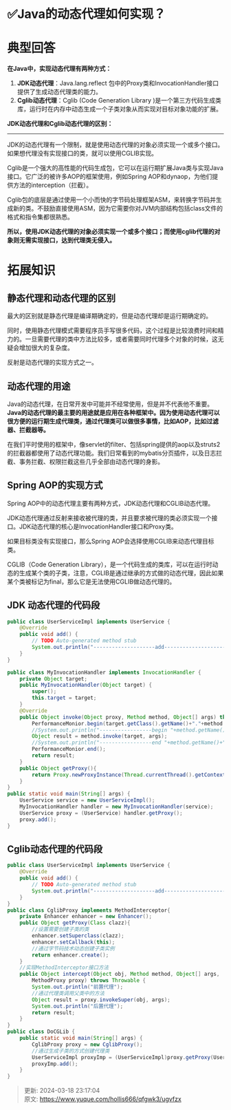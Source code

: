 # ✅Java的动态代理如何实现？

# 典型回答
**在Java中，实现动态代理有两种方式：**

1. **JDK动态代理**：Java.lang.reflect 包中的Proxy类和InvocationHandler接口提供了生成动态代理类的能力。
2. **Cglib动态代理**：Cglib (Code Generation Library )是一个第三方代码生成类库，运行时在内存中动态生成一个子类对象从而实现对目标对象功能的扩展。





**JDK动态代理和Cglib动态代理的区别：**

****

JDK的动态代理有一个限制，就是使用动态代理的对象必须实现一个或多个接口。如果想代理没有实现接口的类，就可以使用CGLIB实现。



Cglib是一个强大的高性能的代码生成包，它可以在运行期扩展Java类与实现Java接口。它广泛的被许多AOP的框架使用，例如Spring AOP和dynaop，为他们提供方法的interception（拦截）。



Cglib包的底层是通过使用一个小而快的字节码处理框架ASM，来转换字节码并生成新的类。不鼓励直接使用ASM，因为它需要你对JVM内部结构包括class文件的格式和指令集都很熟悉。



**所以，使用JDK动态代理的对象必须实现一个或多个接口；而使用cglib代理的对象则无需实现接口，达到代理类无侵入。**

# 拓展知识
## 静态代理和动态代理的区别
最大的区别就是静态代理是编译期确定的，但是动态代理却是运行期确定的。



同时，使用静态代理模式需要程序员手写很多代码，这个过程是比较浪费时间和精力的。一旦需要代理的类中方法比较多，或者需要同时代理多个对象的时候，这无疑会增加很大的复杂度。



反射是动态代理的实现方式之一。



## 动态代理的用途


Java的动态代理，在日常开发中可能并不经常使用，但是并不代表他不重要。**Java的动态代理的最主要的用途就是应用在各种框架中。因为使用动态代理可以很方便的运行期生成代理类，通过代理类可以做很多事情，比如AOP，比如过滤器、拦截器等。**



在我们平时使用的框架中，像servlet的filter、包括spring提供的aop以及struts2的拦截器都使用了动态代理功能。我们日常看到的mybatis分页插件，以及日志拦截、事务拦截、权限拦截这些几乎全部由动态代理的身影。

## Spring AOP的实现方式
Spring AOP中的动态代理主要有两种方式，JDK动态代理和CGLIB动态代理。



JDK动态代理通过反射来接收被代理的类，并且要求被代理的类必须实现一个接口。JDK动态代理的核心是InvocationHandler接口和Proxy类。



如果目标类没有实现接口，那么Spring AOP会选择使用CGLIB来动态代理目标类。



CGLIB（Code Generation Library），是一个代码生成的类库，可以在运行时动态的生成某个类的子类，注意，CGLIB是通过继承的方式做的动态代理，因此如果某个类被标记为final，那么它是无法使用CGLIB做动态代理的。

## JDK 动态代理的代码段
```java
public class UserServiceImpl implements UserService {
    @Override
    public void add() {
        // TODO Auto-generated method stub
        System.out.println("--------------------add----------------------");
    }
}

public class MyInvocationHandler implements InvocationHandler {
    private Object target;
    public MyInvocationHandler(Object target) {
        super();
        this.target = target;
    }
    @Override
    public Object invoke(Object proxy, Method method, Object[] args) throws Throwable {
        PerformanceMonior.begin(target.getClass().getName()+"."+method.getName());
        //System.out.println("-----------------begin "+method.getName()+"-----------------");
        Object result = method.invoke(target, args);
        //System.out.println("-----------------end "+method.getName()+"-----------------");
        PerformanceMonior.end();
        return result;
    }
    public Object getProxy(){
        return Proxy.newProxyInstance(Thread.currentThread().getContextClassLoader(), target.getClass().getInterfaces(), this);
    }
}
public static void main(String[] args) {
    UserService service = new UserServiceImpl();
    MyInvocationHandler handler = new MyInvocationHandler(service);
    UserService proxy = (UserService) handler.getProxy();
    proxy.add();
}
```

## Cglib动态代理的代码段
```java
public class UserServiceImpl implements UserService {
    @Override
    public void add() {
        // TODO Auto-generated method stub
        System.out.println("--------------------add----------------------");
    }
}
public class CglibProxy implements MethodInterceptor{ 
    private Enhancer enhancer = new Enhancer(); 
    public Object getProxy(Class clazz){ 
        //设置需要创建子类的类 
        enhancer.setSuperclass(clazz); 
        enhancer.setCallback(this); 
        //通过字节码技术动态创建子类实例 
        return enhancer.create(); 
    } 
    //实现MethodInterceptor接口方法 
    public Object intercept(Object obj, Method method, Object[] args, 
        MethodProxy proxy) throws Throwable { 
        System.out.println("前置代理"); 
        //通过代理类调用父类中的方法 
        Object result = proxy.invokeSuper(obj, args); 
        System.out.println("后置代理"); 
        return result; 
    } 
} 
public class DoCGLib { 
    public static void main(String[] args) { 
        CglibProxy proxy = new CglibProxy(); 
        //通过生成子类的方式创建代理类 
        UserServiceImpl proxyImp = (UserServiceImpl)proxy.getProxy(UserServiceImpl.class); 
        proxyImp.add(); 
    } 
}
```



> 更新: 2024-03-18 23:17:04  
> 原文: <https://www.yuque.com/hollis666/qfgwk3/ugvfzx>